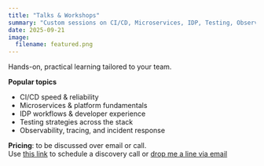 ```yaml
---
title: "Talks & Workshops"
summary: "Custom sessions on CI/CD, Microservices, IDP, Testing, Observability"
date: 2025-09-21
image:
  filename: featured.png
---
```


Hands-on, practical learning tailored to your team.

**Popular topics**
- CI/CD speed & reliability
- Microservices & platform fundamentals
- IDP workflows & developer experience
- Testing strategies across the stack
- Observability, tracing, and incident response

**Pricing**: to be discussed over email or call.  
Use [this link](https://calendly.com/marcin-grzejszczak/free-consultation) to schedule a discovery call or [drop me a line via email](mailto:contact@toomuchcoding.com)
